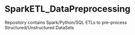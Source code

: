 # SparkETL_DataPreprocessing
Repository contains Spark/Python/SQL ETLs to pre-process  Structured/Unstructured DataSets 
